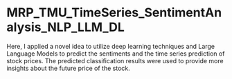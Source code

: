 # MRP_TMU_TimeSeries_SentimentAnalysis_NLP_LLM_DL
Here, I applied a novel idea to utilize deep learning techniques and Large Language Models to predict the sentiments and the time series prediction of stock prices. The predicted classification results were used to provide more insights about the future price of the stock.
